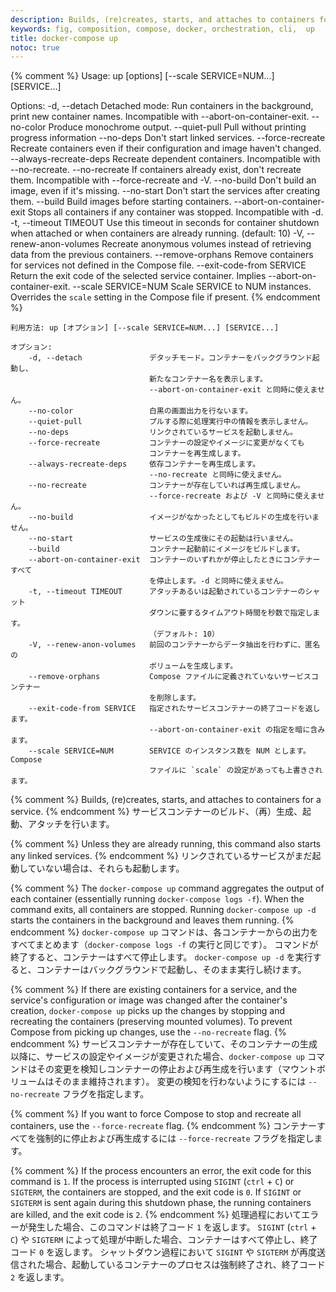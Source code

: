 ```yaml
---
description: Builds, (re)creates, starts, and attaches to containers for a service.
keywords: fig, composition, compose, docker, orchestration, cli,  up
title: docker-compose up
notoc: true
---
```


{% comment %}
Usage: up [options] [--scale SERVICE=NUM...] [SERVICE...]

Options:
    -d, --detach               Detached mode: Run containers in the background,
                               print new container names. Incompatible with
                               --abort-on-container-exit.
    --no-color                 Produce monochrome output.
    --quiet-pull               Pull without printing progress information
    --no-deps                  Don't start linked services.
    --force-recreate           Recreate containers even if their configuration
                               and image haven't changed.
    --always-recreate-deps     Recreate dependent containers.
                               Incompatible with --no-recreate.
    --no-recreate              If containers already exist, don't recreate
                               them. Incompatible with --force-recreate and -V.
    --no-build                 Don't build an image, even if it's missing.
    --no-start                 Don't start the services after creating them.
    --build                    Build images before starting containers.
    --abort-on-container-exit  Stops all containers if any container was
                               stopped. Incompatible with -d.
    -t, --timeout TIMEOUT      Use this timeout in seconds for container
                               shutdown when attached or when containers are
                               already running. (default: 10)
    -V, --renew-anon-volumes   Recreate anonymous volumes instead of retrieving
                               data from the previous containers.
    --remove-orphans           Remove containers for services not defined
                               in the Compose file.
    --exit-code-from SERVICE   Return the exit code of the selected service
                               container. Implies --abort-on-container-exit.
    --scale SERVICE=NUM        Scale SERVICE to NUM instances. Overrides the
                               `scale` setting in the Compose file if present.
{% endcomment %}
```
利用方法: up [オプション] [--scale SERVICE=NUM...] [SERVICE...]

オプション:
    -d, --detach               デタッチモード。コンテナーをバックグラウンド起動し、
                               新たなコンテナー名を表示します。
                               --abort-on-container-exit と同時に使えません。
    --no-color                 白黒の画面出力を行ないます。
    --quiet-pull               プルする際に処理実行中の情報を表示しません。
    --no-deps                  リンクされているサービスを起動しません。
    --force-recreate           コンテナーの設定やイメージに変更がなくても
                               コンテナーを再生成します。
    --always-recreate-deps     依存コンテナーを再生成します。
                               --no-recreate と同時に使えません。
    --no-recreate              コンテナーが存在していれば再生成しません。
                               --force-recreate および -V と同時に使えません。
    --no-build                 イメージがなかったとしてもビルドの生成を行いません。
    --no-start                 サービスの生成後にその起動は行いません。
    --build                    コンテナー起動前にイメージをビルドします。
    --abort-on-container-exit  コンテナーのいずれかが停止したときにコンテナーすべて
                               を停止します。-d と同時に使えません。
    -t, --timeout TIMEOUT      アタッチあるいは起動されているコンテナーのシャット
                               ダウンに要するタイムアウト時間を秒数で指定します。
                               （デフォルト: 10）
    -V, --renew-anon-volumes   前回のコンテナーからデータ抽出を行わずに、匿名の
                               ボリュームを生成します。
    --remove-orphans           Compose ファイルに定義されていないサービスコンテナー
                               を削除します。
    --exit-code-from SERVICE   指定されたサービスコンテナーの終了コードを返します。
                               --abort-on-container-exit の指定を暗に含みます。
    --scale SERVICE=NUM        SERVICE のインスタンス数を NUM とします。Compose
                               ファイルに `scale` の設定があっても上書きされます。
```

{% comment %}
Builds, (re)creates, starts, and attaches to containers for a service.
{% endcomment %}
サービスコンテナーのビルド、（再）生成、起動、アタッチを行います。

{% comment %}
Unless they are already running, this command also starts any linked services.
{% endcomment %}
リンクされているサービスがまだ起動していない場合は、それらも起動します。

{% comment %}
The `docker-compose up` command aggregates the output of each container (essentially running `docker-compose logs -f`). When
the command exits, all containers are stopped. Running `docker-compose up -d`
starts the containers in the background and leaves them running.
{% endcomment %}
`docker-compose up` コマンドは、各コンテナーからの出力をすべてまとめます（`docker-compose logs -f` の実行と同じです）。
コマンドが終了すると、コンテナーはすべて停止します。
`docker-compose up -d` を実行すると、コンテナーはバックグラウンドで起動し、そのまま実行し続けます。

{% comment %}
If there are existing containers for a service, and the service's configuration
or image was changed after the container's creation, `docker-compose up` picks
up the changes by stopping and recreating the containers (preserving mounted
volumes). To prevent Compose from picking up changes, use the `--no-recreate`
flag.
{% endcomment %}
サービスコンテナーが存在していて、そのコンテナーの生成以降に、サービスの設定やイメージが変更された場合、`docker-compose up` コマンドはその変更を検知しコンテナーの停止および再生成を行います（マウントボリュームはそのまま維持されます）。
変更の検知を行わないようにするには `--no-recreate` フラグを指定します。

{% comment %}
If you want to force Compose to stop and recreate all containers, use the
`--force-recreate` flag.
{% endcomment %}
コンテナーすべてを強制的に停止および再生成するには `--force-recreate` フラグを指定します。

{% comment %}
If the process encounters an error, the exit code for this command is `1`.
If the process is interrupted using `SIGINT` (`ctrl` + `C`) or `SIGTERM`, the containers are stopped, and the exit code is `0`.
If `SIGINT` or `SIGTERM` is sent again during this shutdown phase, the running containers are killed, and the exit code is `2`.
{% endcomment %}
処理過程においてエラーが発生した場合、このコマンドは終了コード `1` を返します。
`SIGINT` (`ctrl` + `C`) や `SIGTERM` によって処理が中断した場合、コンテナーはすべて停止し、終了コード `0` を返します。
シャットダウン過程において `SIGINT` や `SIGTERM` が再度送信された場合、起動しているコンテナーのプロセスは強制終了され、終了コード `2` を返します。
